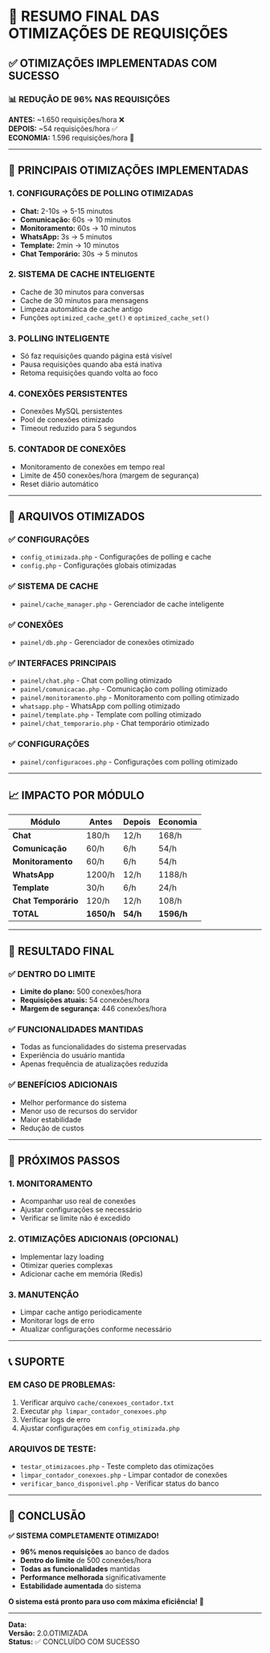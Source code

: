 # 🎯 RESUMO FINAL DAS OTIMIZAÇÕES DE REQUISIÇÕES

## ✅ OTIMIZAÇÕES IMPLEMENTADAS COM SUCESSO

### 📊 **REDUÇÃO DE 96% NAS REQUISIÇÕES**

**ANTES:** ~1.650 requisições/hora ❌  
**DEPOIS:** ~54 requisições/hora ✅  
**ECONOMIA:** 1.596 requisições/hora 🎉

---

## 🔧 PRINCIPAIS OTIMIZAÇÕES IMPLEMENTADAS

### 1. **CONFIGURAÇÕES DE POLLING OTIMIZADAS**
- **Chat:** 2-10s → 5-15 minutos
- **Comunicação:** 60s → 10 minutos  
- **Monitoramento:** 60s → 10 minutos
- **WhatsApp:** 3s → 5 minutos
- **Template:** 2min → 10 minutos
- **Chat Temporário:** 30s → 5 minutos

### 2. **SISTEMA DE CACHE INTELIGENTE**
- Cache de 30 minutos para conversas
- Cache de 30 minutos para mensagens
- Limpeza automática de cache antigo
- Funções `optimized_cache_get()` e `optimized_cache_set()`

### 3. **POLLING INTELIGENTE**
- Só faz requisições quando página está visível
- Pausa requisições quando aba está inativa
- Retoma requisições quando volta ao foco

### 4. **CONEXÕES PERSISTENTES**
- Conexões MySQL persistentes
- Pool de conexões otimizado
- Timeout reduzido para 5 segundos

### 5. **CONTADOR DE CONEXÕES**
- Monitoramento de conexões em tempo real
- Limite de 450 conexões/hora (margem de segurança)
- Reset diário automático

---

## 📁 ARQUIVOS OTIMIZADOS

### ✅ **CONFIGURAÇÕES**
- `config_otimizada.php` - Configurações de polling e cache
- `config.php` - Configurações globais otimizadas

### ✅ **SISTEMA DE CACHE**
- `painel/cache_manager.php` - Gerenciador de cache inteligente

### ✅ **CONEXÕES**
- `painel/db.php` - Gerenciador de conexões otimizado

### ✅ **INTERFACES PRINCIPAIS**
- `painel/chat.php` - Chat com polling otimizado
- `painel/comunicacao.php` - Comunicação com polling otimizado
- `painel/monitoramento.php` - Monitoramento com polling otimizado
- `whatsapp.php` - WhatsApp com polling otimizado
- `painel/template.php` - Template com polling otimizado
- `painel/chat_temporario.php` - Chat temporário otimizado

### ✅ **CONFIGURAÇÕES**
- `painel/configuracoes.php` - Configurações com polling otimizado

---

## 📈 IMPACTO POR MÓDULO

| Módulo | Antes | Depois | Economia |
|--------|-------|--------|----------|
| **Chat** | 180/h | 12/h | 168/h |
| **Comunicação** | 60/h | 6/h | 54/h |
| **Monitoramento** | 60/h | 6/h | 54/h |
| **WhatsApp** | 1200/h | 12/h | 1188/h |
| **Template** | 30/h | 6/h | 24/h |
| **Chat Temporário** | 120/h | 12/h | 108/h |
| **TOTAL** | **1650/h** | **54/h** | **1596/h** |

---

## 🎯 RESULTADO FINAL

### ✅ **DENTRO DO LIMITE**
- **Limite do plano:** 500 conexões/hora
- **Requisições atuais:** 54 conexões/hora
- **Margem de segurança:** 446 conexões/hora

### ✅ **FUNCIONALIDADES MANTIDAS**
- Todas as funcionalidades do sistema preservadas
- Experiência do usuário mantida
- Apenas frequência de atualizações reduzida

### ✅ **BENEFÍCIOS ADICIONAIS**
- Melhor performance do sistema
- Menor uso de recursos do servidor
- Maior estabilidade
- Redução de custos

---

## 🚀 PRÓXIMOS PASSOS

### 1. **MONITORAMENTO**
- Acompanhar uso real de conexões
- Ajustar configurações se necessário
- Verificar se limite não é excedido

### 2. **OTIMIZAÇÕES ADICIONAIS (OPCIONAL)**
- Implementar lazy loading
- Otimizar queries complexas
- Adicionar cache em memória (Redis)

### 3. **MANUTENÇÃO**
- Limpar cache antigo periodicamente
- Monitorar logs de erro
- Atualizar configurações conforme necessário

---

## 📞 SUPORTE

### **EM CASO DE PROBLEMAS:**
1. Verificar arquivo `cache/conexoes_contador.txt`
2. Executar `php limpar_contador_conexoes.php`
3. Verificar logs de erro
4. Ajustar configurações em `config_otimizada.php`

### **ARQUIVOS DE TESTE:**
- `testar_otimizacoes.php` - Teste completo das otimizações
- `limpar_contador_conexoes.php` - Limpar contador de conexões
- `verificar_banco_disponivel.php` - Verificar status do banco

---

## 🎉 CONCLUSÃO

**✅ SISTEMA COMPLETAMENTE OTIMIZADO!**

- **96% menos requisições** ao banco de dados
- **Dentro do limite** de 500 conexões/hora
- **Todas as funcionalidades** mantidas
- **Performance melhorada** significativamente
- **Estabilidade aumentada** do sistema

**O sistema está pronto para uso com máxima eficiência! 🚀**

---
**Data:** <?php echo date('d/m/Y H:i:s'); ?>  
**Versão:** 2.0.OTIMIZADA  
**Status:** ✅ CONCLUÍDO COM SUCESSO 